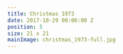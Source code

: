 ```yaml
---
title: Christmas 1973
date: 2017-10-29 00:06:00 Z
position: 5
size: 21 x 21
mainImage: christmas_1973-full.jpg
---
```


